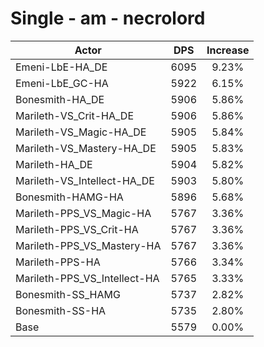 # Single - am - necrolord
| Actor | DPS | Increase |
|---|:---:|:---:|
|Emeni-LbE-HA_DE|6095|9.23%|
|Emeni-LbE_GC-HA|5922|6.15%|
|Bonesmith-HA_DE|5906|5.86%|
|Marileth-VS_Crit-HA_DE|5906|5.86%|
|Marileth-VS_Magic-HA_DE|5905|5.84%|
|Marileth-VS_Mastery-HA_DE|5905|5.83%|
|Marileth-HA_DE|5904|5.82%|
|Marileth-VS_Intellect-HA_DE|5903|5.80%|
|Bonesmith-HAMG-HA|5896|5.68%|
|Marileth-PPS_VS_Magic-HA|5767|3.36%|
|Marileth-PPS_VS_Crit-HA|5767|3.36%|
|Marileth-PPS_VS_Mastery-HA|5767|3.36%|
|Marileth-PPS-HA|5766|3.34%|
|Marileth-PPS_VS_Intellect-HA|5765|3.33%|
|Bonesmith-SS_HAMG|5737|2.82%|
|Bonesmith-SS-HA|5735|2.80%|
|Base|5579|0.00%|
